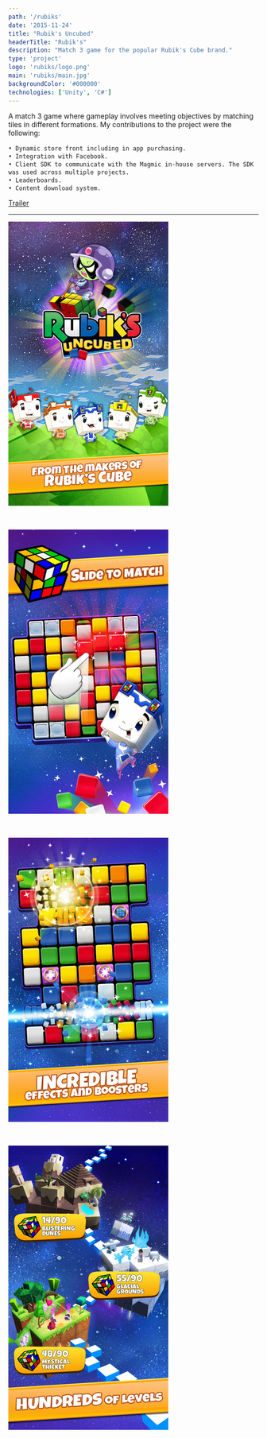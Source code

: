 ```yaml
---
path: '/rubiks'
date: '2015-11-24'
title: "Rubik's Uncubed"
headerTitle: "Rubik's"
description: "Match 3 game for the popular Rubik's Cube brand."
type: 'project'
logo: 'rubiks/logo.png'
main: 'rubiks/main.jpg'
backgroundColor: '#000000'
technologies: ['Unity', 'C#']
---
```


A match 3 game where gameplay involves meeting objectives by matching tiles in different formations. My contributions to the project were the following:
```
• Dynamic store front including in app purchasing.
• Integration with Facebook.
• Client SDK to communicate with the Magmic in-house servers. The SDK was used across multiple projects.
• Leaderboards.
• Content download system.
```
[Trailer](https://www.facebook.com/RubiksUncubed/videos/1521018274865629/)

---

![Rubik's Uncubed](../images/rubiks/rubiks-0.jpg)

</br>

![Rubik's Uncubed](../images/rubiks/rubiks-1.jpg)

</br>

![Rubik's Uncubed](../images/rubiks/rubiks-2.jpg)

</br>

![Rubik's Uncubed](../images/rubiks/rubiks-3.jpg)